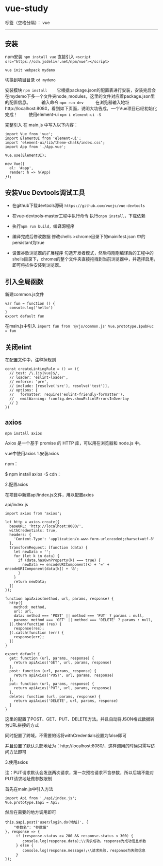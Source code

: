 # vue-study

标签（空格分隔）： vue

---
## 安装
npm安装
`npm install vue`
直接引入
`<script src="https://cdn.jsdelivr.net/npm/vue"></script>`

`vue init webpack mydemo`

切换到项目目录
`cd mydemo`

安装模块
`npm install`
　　它根据package.json的配置表进行安装，安装完后会在mydemo下多一个文件夹node_modules，这里的文件对应着package.json里的配置信息。
　　
输入命令
`npm run dev `
　　在浏览器输入地址http://localhost:8080，看到如下页面，说明大功告成，一个Vue项目已经初始化完成！
　　
使用element-ui
`npm i element-ui -S`

完整引入
在 main.js 中写入以下内容：
```
import Vue from 'vue';
import ElementUI from 'element-ui';
import 'element-ui/lib/theme-chalk/index.css';
import App from './App.vue';

Vue.use(ElementUI);

new Vue({
  el: '#app',
  render: h => h(App)
});
```

## 安装Vue Devtools调试工具

- 在github下载devtools源码
`https://github.com/vuejs/vue-devtools`

- 在vue-devtools-master工程中执行命令
    执行`cnpm install`，下载依赖
- 执行`npm run build`，编译源程序

- 编译完成后修改数据
修改shells >chrome目录下的mainifest.json 中的persistant为true

- 设置谷歌浏览器的扩展程序
勾选开发者模式，然后将刚刚编译后的工程中的shells目录下，chrome的整个文件夹直接拖拽到当前浏览器中，并选择启用，即可将插件安装到浏览器。


## 引入全局函数

新建common.js文件

```
var fun = function () {
  console.log('hello')
}
export default fun
```
在main.js中引入
`import fun from '@/js/common.js'`
`Vue.prototype.$pubFuc = fun `

## 关闭elint
在配置文件中，注释掉规则
```
const createLintingRule = () => ({
  // test: /\.(js|vue)$/,
  // loader: 'eslint-loader',
  // enforce: 'pre',
  // include: [resolve('src'), resolve('test')],
  // options: {
  //   formatter: require('eslint-friendly-formatter'),
  //   emitWarning: !config.dev.showEslintErrorsInOverlay
  // }
})
```
## axios

`npm install axios`

Axios 是一个基于 promise 的 HTTP 库，可以用在浏览器和 node.js 中。

vue中使用axios
1.安装axios

npm：

$ npm install axios -S
cdn：

<script src="https://unpkg.com/axios/dist/axios.min.js"></script>
2.配置axios

在项目中新建api/index.js文件，用以配置axios

api/index.js

```
import axios from 'axios';

let http = axios.create({
  baseURL: 'http://localhost:8080/',
  withCredentials: true,
  headers: {
    'Content-Type': 'application/x-www-form-urlencoded;charset=utf-8'
  },
  transformRequest: [function (data) {
    let newData = '';
    for (let k in data) {
      if (data.hasOwnProperty(k) === true) {
        newData += encodeURIComponent(k) + '=' + encodeURIComponent(data[k]) + '&';
      }
    }
    return newData;
  }]
});

function apiAxios(method, url, params, response) {
  http({
    method: method,
    url: url,
    data: method === 'POST' || method === 'PUT' ? params : null,
    params: method === 'GET' || method === 'DELETE' ? params : null,
  }).then(function (res) {
    response(res);
  }).catch(function (err) {
    response(err);
  })
}

export default {
  get: function (url, params, response) {
    return apiAxios('GET', url, params, response)
  },
  post: function (url, params, response) {
    return apiAxios('POST', url, params, response)
  },
  put: function (url, params, response) {
    return apiAxios('PUT', url, params, response)
  },
  delete: function (url, params, response) {
    return apiAxios('DELETE', url, params, response)
  }
}
```

这里的配置了POST、GET、PUT、DELETE方法。并且自动将JSON格式数据转为URL拼接的方式

同时配置了跨域，不需要的话将withCredentials设置为false即可

并且设置了默认头部地址为：http://localhost:8080/，这样调用的时候只需写访问方法即可

3.使用axios

注：PUT请求默认会发送两次请求，第一次预检请求不含参数，所以后端不能对PUT请求地址做参数限制

首先在main.js中引入方法
```
import Api from './api/index.js';
Vue.prototype.$api = Api;
```
然后在需要的地方调用即可

```
this.$api.post('user/login.do(地址)', {
    "参数名": "参数值"
}, response => {
     if (response.status >= 200 && response.status < 300) {
        console.log(response.data);\\请求成功，response为成功信息参数
     } else {
        console.log(response.message);\\请求失败，response为失败信息
     }
});
```






















